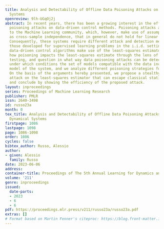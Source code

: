 ```yaml
---
title: Analysis and Detectability of Offline Data Poisoning Attacks on Linear Dynamical
  Systems
openreview: 9lh-UGqOj2j
abstract: In recent years, there has been a growing interest in the effects of data
  poisoning attacks on data-driven control methods. Poisoning attacks are well-known
  to the Machine Learning community, which, however, make use of assumptions, such
  as cross-sample independence, that in general do not hold for linear dynamical systems.
  Consequently, these systems require different attack and detection methods than
  those developed for supervised learning problems in the i.i.d. setting. Since most
  data-driven control algorithms make use of the least-squares estimator, we study
  how poisoning impacts the least-squares estimate through the lens of statistical
  testing, and question in what way data poisoning attacks can be detected. We establish
  under which conditions the set of models compatible with the data includes the true
  model of the system, and we analyze different poisoning strategies for the attacker.
  On the basis of the arguments hereby presented, we propose a stealthy data poisoning
  attack on the least-squares estimator that can escape classical statistical tests,
  and conclude by showing the efficiency of the proposed attack.
layout: inproceedings
series: Proceedings of Machine Learning Research
publisher: PMLR
issn: 2640-3498
id: russo23a
month: 0
tex_title: Analysis and Detectability of Offline Data Poisoning Attacks on Linear
  Dynamical Systems
firstpage: 1086
lastpage: 1098
page: 1086-1098
order: 1086
cycles: false
bibtex_author: Russo, Alessio
author:
- given: Alessio
  family: Russo
date: 2023-06-06
address:
container-title: Proceedings of The 5th Annual Learning for Dynamics and Control Conference
volume: '211'
genre: inproceedings
issued:
  date-parts:
  - 2023
  - 6
  - 6
pdf: https://proceedings.mlr.press/v211/russo23a/russo23a.pdf
extras: []
# Format based on Martin Fenner's citeproc: https://blog.front-matter.io/posts/citeproc-yaml-for-bibliographies/
---
```

